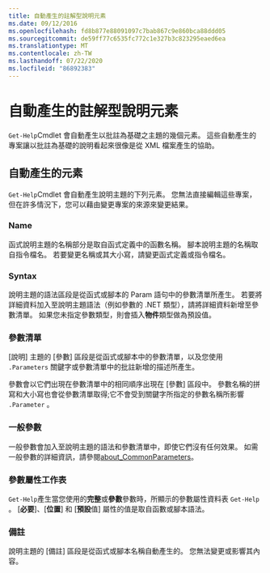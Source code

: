 ```yaml
---
title: 自動產生的註解型說明元素
ms.date: 09/12/2016
ms.openlocfilehash: fd8b877e88091097c7bab867c9e860bca88ddd05
ms.sourcegitcommit: de59ff77c6535fc772c1e327b3c823295eaed6ea
ms.translationtype: MT
ms.contentlocale: zh-TW
ms.lasthandoff: 07/22/2020
ms.locfileid: "86892383"
---
```

# <a name="autogenerated-elements-of-comment-based-help"></a>自動產生的註解型說明元素

`Get-Help`Cmdlet 會自動產生以批註為基礎之主題的幾個元素。 這些自動產生的專案讓以批註為基礎的說明看起來很像是從 XML 檔案產生的協助。

## <a name="autogenerated-elements"></a>自動產生的元素

`Get-Help`Cmdlet 會自動產生說明主題的下列元素。 您無法直接編輯這些專案，但在許多情況下，您可以藉由變更專案的來源來變更結果。

### <a name="name"></a>Name

函式說明主題的名稱部分是取自函式定義中的函數名稱。 腳本說明主題的名稱取自指令檔名。 若要變更名稱或其大小寫，請變更函式定義或指令檔名。

### <a name="syntax"></a>Syntax

說明主題的語法區段是從函式或腳本的 Param 語句中的參數清單所產生。 若要將詳細資料加入至說明主題語法（例如參數的 .NET 類型），請將詳細資料新增至參數清單。 如果您未指定參數類型，則會插入**物件**類型做為預設值。

### <a name="parameter-list"></a>參數清單

[說明] 主題的 [參數] 區段是從函式或腳本中的參數清單，以及您使用 `.Parameters` 關鍵字或參數清單中的批註新增的描述所產生。

參數會以它們出現在參數清單中的相同順序出現在 [參數] 區段中。 參數名稱的拼寫和大小寫也會從參數清單取得;它不會受到關鍵字所指定的參數名稱所影響 `.Parameter` 。

### <a name="common-parameters"></a>一般參數

一般參數會加入至說明主題的語法和參數清單中，即使它們沒有任何效果。 如需一般參數的詳細資訊，請參閱[about_CommonParameters](/powershell/module/microsoft.powershell.core/about/about_commonparameters)。

### <a name="parameter-attribute-table"></a>參數屬性工作表

`Get-Help`產生當您使用的**完整**或**參數**參數時，所顯示的參數屬性資料表 `Get-Help` 。 [**必要**]、[**位置**] 和 [**預設**值] 屬性的值是取自函數或腳本語法。

### <a name="remarks"></a>備註

說明主題的 [備註] 區段是從函式或腳本名稱自動產生的。
您無法變更或影響其內容。
